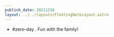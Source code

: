 ```yaml
---
publish_date: 20211228    
layout: ../../layouts/FleetingNoteLayout.astro
---
```


- #zero-day . Fun with the family!